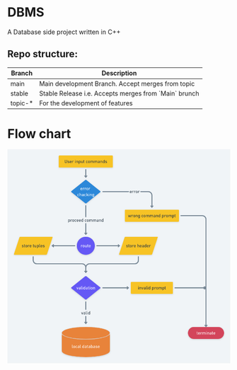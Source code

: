 # DBMS
A Database side project written in C++

## Repo structure:

<table>
  <thead>
    <tr>
      <th>Branch</th>
      <th>Description</th>
    </tr>
  </thead>
  <tbody>
    <tr>
      <td>main</td>
      <td>Main development Branch. Accept merges from topic</td>
    </tr>
    <tr>
      <td>stable</td>
      <td>Stable Release i.e. Accepts merges from `Main` brunch</td>
    </tr>
    <tr>
      <td>topic-*</td>
      <td>For the development of features</td>
    </tr>
  </tbody>
</table>

# Flow chart

<img src="./flowchart.png"></img>
